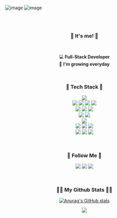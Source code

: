 ![image](https://github.com/hennie-yun/hennie-yun/assets/129652734/5215941e-9b51-4560-a530-9deed3c13f16)
![image](https://github.com/hennie-yun/hennie-yun/assets/129652734/f224690b-f6e8-44e6-a1b4-a608a370e875)

 <br>
  <br>
<h3 align="center">🔆 It's me! 🔆</h3>
 <br>
<p align="center">
 💻 <b>Full-Stack Developer</b>  <br>
 🌱 <b>I'm growing everyday</b> 
</p>
 <br>
<h3 align="center">🔨 Tech Stack 🔨</h3>
<p align="center">
  <img src="https://img.shields.io/badge/java-007396?style=for-the-badge&logo=java&logoColor=white"> 
  <br>
  
  <img src="https://img.shields.io/badge/html5-E34F26?style=for-the-badge&logo=html5&logoColor=white"> 
  <img src="https://img.shields.io/badge/css-1572B6?style=for-the-badge&logo=css3&logoColor=white"> 
  <img src="https://img.shields.io/badge/javascript-F7DF1E?style=for-the-badge&logo=javascript&logoColor=black"> 
  <img src="https://img.shields.io/badge/jquery-0769AD?style=for-the-badge&logo=jquery&logoColor=white">
  <br>
  <img src="https://img.shields.io/badge/Spring-6DB33F?style=for-the-badge&logo=Spring&logoColor=white"/>
  <img src="https://img.shields.io/badge/SpringBoot-6DB33F?style=for-the-badge&logo=SpringBoot&logoColor=white"/>
  <img src="https://img.shields.io/badge/vue.js-4FC08D?style=for-the-badge&logo=vue.js&logoColor=white"> 
  <br>
  <img src="https://img.shields.io/badge/bootstrap-7952B3?style=for-the-badge&logo=bootstrap&logoColor=white">
  <img src="https://img.shields.io/badge/vuetify-1867C0?style=for-the-badge&logo=vuetify&logoColor=white">
  <br>
  <img src="https://img.shields.io/badge/oracle-F80000?style=for-the-badge&logo=oracle&logoColor=white"> 
  <br>
  <img src="https://img.shields.io/badge/linux-FCC624?style=for-the-badge&logo=linux&logoColor=black"> 
  <img src="https://img.shields.io/badge/amazonaws-232F3E?style=for-the-badge&logo=amazonaws&logoColor=white"> 
  <img src="https://img.shields.io/badge/apache tomcat-F8DC75?style=for-the-badge&logo=apachetomcat&logoColor=white">
  <br>
  
  <img src="https://img.shields.io/badge/github-181717?style=for-the-badge&logo=github&logoColor=white">
  <img src="https://img.shields.io/badge/git-F05032?style=for-the-badge&logo=git&logoColor=white">
  <img src="https://img.shields.io/badge/fontawesome-339AF0?style=for-the-badge&logo=fontawesome&logoColor=white">
  <br>
</p>
 <br>
<h3 align="center">🌈 Follow Me 🌈</h3>
<p align="center">
  <a href="https://henniee.tistory.com/"><img src="https://img.shields.io/badge/Tech%20Blog-FFDA78?style=for-the-badge&logo=Tistory&logoColor=000000&link=https://henniee.tistory.com"/></a>
  <img src="https://img.shields.io/badge/Instagram-E4405F?style=for-the-badge&logo=Instagram&logoColor=white&link=https://www.instagram.com/hye_inisfree/"/>
  <a href="mailto:hennie9401@gmail.com"><img src="https://img.shields.io/badge/Gmail-d14836?style=for-the-badge&logo=Gmail&logoColor=white&link=hennie9401@gmail.com"/></a>
</p>

 <br>
<h3 align="center">👩‍💻 My Github Stats 👩‍💻</h3>
<div align="center">

[![Anurag's GitHub stats](https://github-readme-stats.vercel.app/api?username=hennie-yun)](https://github.com/anuraghazra/github-readme-stats)
</div>
<p align="center">
  <a href="https://hits.seeyoufarm.com"><img src="https://hits.seeyoufarm.com/api/count/incr/badge.svg?url=https%3A%2F%2Fgithub.com%2Fhennie-yun&count_bg=%2341B883&title_bg=%23CDC2C2&icon=github.svg&icon_color=%23E7E7E7&title=hits&edge_flat=false"/></a>
</p>
